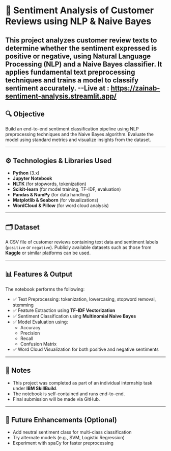 # 🧠 Sentiment Analysis of Customer Reviews using NLP & Naive Bayes

This project analyzes customer review texts to determine whether the sentiment expressed is **positive or negative**, using **Natural Language Processing (NLP)** and a **Naive Bayes classifier**. It applies fundamental text preprocessing techniques and trains a model to classify sentiment accurately.
--Live at : https://zainab-sentiment-analysis.streamlit.app/ 
---

## 🔍 Objective

Build an end-to-end sentiment classification pipeline using NLP preprocessing techniques and the Naive Bayes algorithm. Evaluate the model using standard metrics and visualize insights from the dataset.

---

## ⚙️ Technologies & Libraries Used

- **Python** (3.x)
- **Jupyter Notebook**
- **NLTK** (for stopwords, tokenization)
- **Scikit-learn** (for model training, TF-IDF, evaluation)
- **Pandas & NumPy** (for data handling)
- **Matplotlib & Seaborn** (for visualizations)
- **WordCloud & Pillow** (for word cloud analysis)

---

## 🗂️ Dataset

A CSV file of customer reviews containing text data and sentiment labels (`positive` or `negative`). Publicly available datasets such as those from **Kaggle** or similar platforms can be used.

---

## 📊 Features & Output

The notebook performs the following:

- ✅ Text Preprocessing: tokenization, lowercasing, stopword removal, stemming
- ✅ Feature Extraction using **TF-IDF Vectorization**
- ✅ Sentiment Classification using **Multinomial Naive Bayes**
- ✅ Model Evaluation using:
  - Accuracy
  - Precision
  - Recall
  - Confusion Matrix
- ✅ Word Cloud Visualization for both positive and negative sentiments

---

## 📌 Notes

- This project was completed as part of an individual internship task under **IBM SkillBuild**.
- The notebook is self-contained and runs end-to-end.
- Final submission will be made via GitHub.

---

## 🚀 Future Enhancements (Optional)

- Add neutral sentiment class for multi-class classification
- Try alternate models (e.g., SVM, Logistic Regression)
- Experiment with spaCy for faster preprocessing
